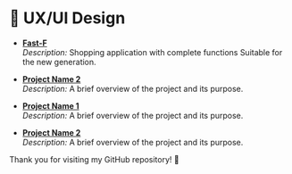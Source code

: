 # 🎨 UX/UI Design
- **[Fast-F](https://www.figma.com/proto/nHjrpw7NVhU9HHBVaTQ8rg/Fast-F-Shopping-App?node-id=39-40&p=f&t=U647zMmn5JYdpfj9-1&scaling=scale-down&content-scaling=fixed&page-id=0%3A1&starting-point-node-id=39%3A40&show-proto-sidebar=1)**  
  _Description:_ Shopping application with complete functions Suitable for the new generation.

- **[Project Name 2](https://github.com/your-username/project-4)**  
  _Description:_ A brief overview of the project and its purpose.

- **[Project Name 1](https://github.com/your-username/project-3)**  
  _Description:_ A brief overview of the project and its purpose.

- **[Project Name 2](https://github.com/your-username/project-4)**  
  _Description:_ A brief overview of the project and its purpose.


Thank you for visiting my GitHub repository! 🌟
